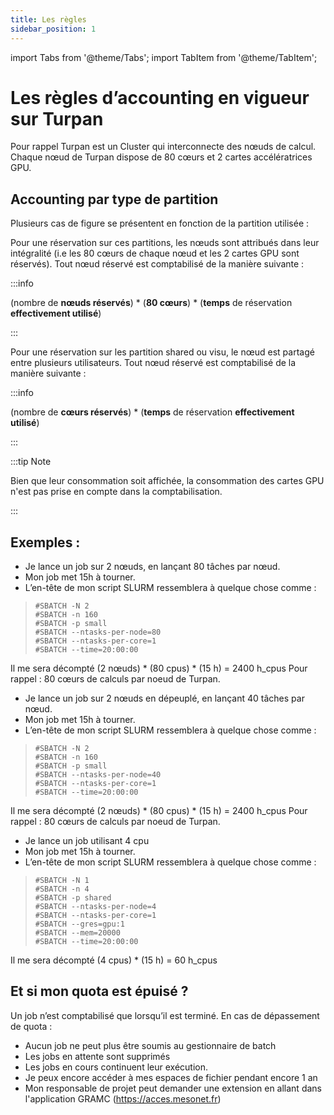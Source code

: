 ```yaml
---
title: Les règles
sidebar_position: 1
---
```


import Tabs from '@theme/Tabs';
import TabItem from '@theme/TabItem';

# Les règles d’accounting en vigueur sur Turpan

Pour rappel Turpan est un Cluster qui interconnecte des nœuds de calcul. Chaque nœud de Turpan dispose de 80 cœurs et 2 cartes accélératrices GPU.


## Accounting par type de partition

Plusieurs cas de figure se présentent en fonction de la partition utilisée :

<Tabs>
  <TabItem label="Partitions small big et full" value="notshared" default>

Pour une réservation sur ces partitions, les nœuds sont attribués dans leur intégralité (i.e les 80 cœurs de chaque nœud et les 2 cartes GPU sont réservés). Tout nœud réservé est comptabilisé de la manière suivante :

:::info

(nombre de **nœuds réservés**) * (**80 cœurs**) * (**temps** de réservation **effectivement utilisé**)

:::

  </TabItem>
  <TabItem label="Partition share et visu" value="shared">

Pour une réservation sur les partition shared ou visu, le nœud est partagé entre plusieurs utilisateurs. Tout nœud réservé est comptabilisé de la manière suivante :

:::info

(nombre de **cœurs réservés**) * (**temps** de réservation **effectivement utilisé**)

:::

  </TabItem>
</Tabs>

:::tip Note

Bien que leur consommation soit affichée, la consommation des cartes GPU n'est pas prise en compte dans la comptabilisation.

:::

## Exemples :

<Tabs>
  <TabItem label="Partitions small big et full" value="notshared" default>

* Je lance un job sur 2 nœuds, en lançant 80 tâches par nœud.
* Mon job met 15h à tourner.
* L’en-tête de mon script SLURM ressemblera à quelque chose comme :

>```
>#SBATCH -N 2
>#SBATCH -n 160
>#SBATCH -p small
>#SBATCH --ntasks-per-node=80
>#SBATCH --ntasks-per-core=1
>#SBATCH --time=20:00:00
>```

Il me sera décompté (2 nœuds) * (80 cpus) * (15 h) = 2400 h_cpus Pour rappel : 80 cœurs de calculs par noeud de Turpan.

  </TabItem>
  <TabItem label="Partitions small big et full (dépleuplé)" value="notshared-sparse">

* Je lance un job sur 2 nœuds en dépeuplé, en lançant 40 tâches par nœud.
* Mon job met 15h à tourner.
* L’en-tête de mon script SLURM ressemblera à quelque chose comme :

>```
>#SBATCH -N 2
>#SBATCH -n 160
>#SBATCH -p small
>#SBATCH --ntasks-per-node=40
>#SBATCH --ntasks-per-core=1
>#SBATCH --time=20:00:00
>```

Il me sera décompté (2 nœuds) * (80 cpus) * (15 h) = 2400 h_cpus Pour rappel : 80 cœurs de calculs par noeud de Turpan.

  </TabItem>
  <TabItem label="Partitions shared et visu" value="shared">

* Je lance un job utilisant 4 cpu
* Mon job met 15h à tourner.
* L’en-tête de mon script SLURM ressemblera à quelque chose comme :

>```
>#SBATCH -N 1
>#SBATCH -n 4
>#SBATCH -p shared
>#SBATCH --ntasks-per-node=4
>#SBATCH --ntasks-per-core=1
>#SBATCH --gres=gpu:1
>#SBATCH --mem=20000
>#SBATCH --time=20:00:00
>```

Il me sera décompté (4 cpus) * (15 h) = 60 h_cpus

  </TabItem>
</Tabs>

## Et si mon quota est épuisé ?

Un job n’est comptabilisé que lorsqu’il est terminé. En cas de dépassement de quota :

* Aucun job ne peut plus être soumis au gestionnaire de batch
* Les jobs en attente sont supprimés
* Les jobs en cours continuent leur exécution.
* Je peux encore accéder à mes espaces de fichier pendant encore 1 an
* Mon responsable de projet peut demander une extension en allant dans l'application GRAMC (https://acces.mesonet.fr)